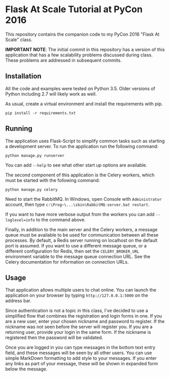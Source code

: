 # Flask At Scale Tutorial at PyCon 2016

This repository contains the companion code to my PyCon 2016 "Flask At Scale"
class.

**IMPORTANT NOTE**: The initial commit in this repository has a version of
this application that has a few scalability problems discussed during class.
These problems are addressed in subsequent commits.

## Installation

All the code and examples were tested on Python 3.5. Older versions of Python
including 2.7 will likely work as well.

As usual, create a virtual environment and install the requirements with pip.

    pip install -r requirements.txt

## Running

The application uses Flask-Script to simplify common tasks such as starting
a development server. To run the application run the following command:

    python manage.py runserver

You can add `--help` to see what other start up options are available.

The second component of this application is the Celery workers, which must be
started with the following command:

    python manage.py celery

Need to start the RabbitMQ. In Windows, open Console with `Administrator` account, then type
`c:\Prog~\...\sbin\RabbitMQ-server.bat restart`.

If you want to have more verbose output from the workers you can add
`--loglevel=info` to the command above.

Finally, in addition to the main server and the Celery workers, a message queue
must be available to be used for communication between all these processes. By
default, a Redis server running on localhost on the default port is assumed. If
you want to use a different message queue, or a different configuration for
Redis, then set the `CELERY_BROKER_URL` environment variable to the message
queue connection URL. See the Celery documentation for information on
connection URLs.

##  Usage

That application allows multiple users to chat online. You can launch the
application on your browser by typing `http://127.0.0.1:5000` on the address
bar.

Since authentication is not a topic in this class, I've decided to use a
simplified flow that combines the registration and login forms in one. If you
are a new user, enter your chosen nickname and password to register. If the
nickname was not seen before the server will register you. If you are a
returning user, provide your login in the same form. If the nickname is
registered then the password will be validated.

Once you are logged in you can type messages in the bottom text entry field,
and these messages will be seen by all other users. You can use simple
MarkDown formatting to add style to your messages. If you enter any links as
part of your message, these will be shown in expanded form below the message.
